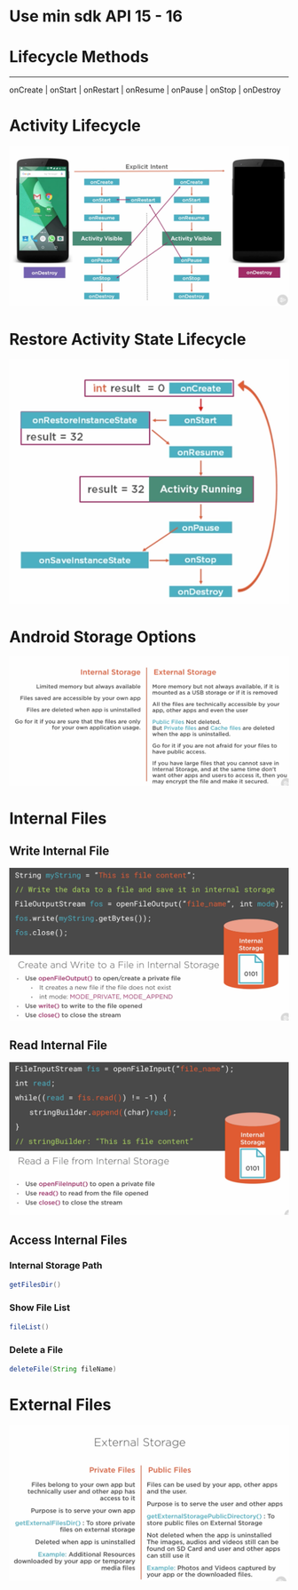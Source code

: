 # Use min sdk API 15 - 16


# Lifecycle Methods
---
onCreate | onStart | onRestart | onResume | onPause | onStop  | onDestroy 

# Activity Lifecycle

![Activity Lifecycle](images/androidActivityLifecycle.png)

# Restore Activity State Lifecycle

![Restore Activity State Lifecycle](images/androidRestoreState.png)

# Android Storage Options

![Storage Options](images/androidStorageOptions.png)

# Internal Files

## Write Internal File

![Write Internal File](images/androidWriteInternalFile.png)

## Read Internal File

![Read Internal File](images/androidReadInternalFile.png)

## Access Internal Files

### Internal Storage Path
   ```java
   getFilesDir()
   ```
   
### Show File List
   ```java
   fileList()
   ```

### Delete a File
   ```java
   deleteFile(String fileName)
   ```
# External Files

![External File](images/androidExternalFile.png)   
   
   
